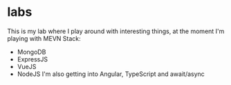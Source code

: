 # labs

This is my lab where I play around with interesting things, at the moment I'm playing with MEVN Stack:
*  MongoDB
*  ExpressJS
*  VueJS
*  NodeJS
I'm also getting into Angular, TypeScript and await/async
